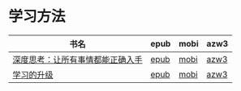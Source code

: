 # 学习方法

| 书名 | epub | mobi | azw3 |
| --- | --- | --- | --- |
| [深度思考：让所有事情都能正确入手](http://ct.dalanmei.com/f/31084289-571988951-7536b9) | [epub](http://ct.dalanmei.com/f/31084289-571988951-7536b9) | [mobi](http://ct.dalanmei.com/f/31084289-571561679-24c65a) | [azw3](http://ct.dalanmei.com/f/31084289-571910465-fb20a4) |
| [学习的升级](http://ct.dalanmei.com/f/31084289-571732768-4032ca) | [epub](http://ct.dalanmei.com/f/31084289-571732768-4032ca) | [mobi](http://ct.dalanmei.com/f/31084289-571615745-280851) | [azw3](http://ct.dalanmei.com/f/31084289-571912663-b32b4a) |
